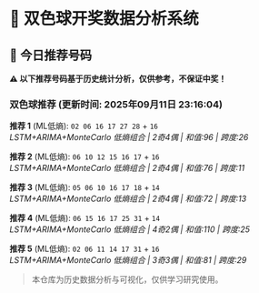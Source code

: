 # 🎯 双色球开奖数据分析系统

<!-- BEGIN:recommendations -->
## 🎯 今日推荐号码

**⚠️ 以下推荐号码基于历史统计分析，仅供参考，不保证中奖！**

### 双色球推荐 (更新时间: 2025年09月11日 23:16:04)

**推荐 1** (ML低熵): `02 06 16 17 27 28` + `16`  
*LSTM+ARIMA+MonteCarlo 低熵组合 | 2奇4偶 | 和值:96 | 跨度:26*

**推荐 2** (ML低熵): `06 10 12 15 16 17` + `16`  
*LSTM+ARIMA+MonteCarlo 低熵组合 | 2奇4偶 | 和值:76 | 跨度:11*

**推荐 3** (ML低熵): `05 06 10 16 17 18` + `14`  
*LSTM+ARIMA+MonteCarlo 低熵组合 | 2奇4偶 | 和值:72 | 跨度:13*

**推荐 4** (ML低熵): `06 15 16 17 25 31` + `14`  
*LSTM+ARIMA+MonteCarlo 低熵组合 | 4奇2偶 | 和值:110 | 跨度:25*

**推荐 5** (ML低熵): `02 06 11 14 17 31` + `16`  
*LSTM+ARIMA+MonteCarlo 低熵组合 | 3奇3偶 | 和值:81 | 跨度:29*

<!-- END:recommendations -->






























> 本仓库为历史数据分析与可视化，仅供学习研究使用。
